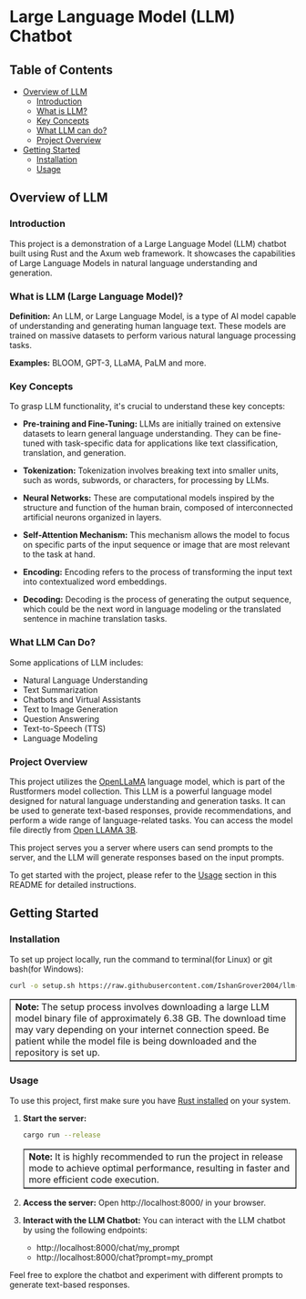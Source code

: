 # Large Language Model (LLM) Chatbot

## Table of Contents

- [Overview of LLM](#overview-of-llm)
  - [Introduction](#introduction)
  - [What is LLM?](<#what-is-llm-(large-language-model)?>)
  - [Key Concepts](#key-concepts)
  - [What LLM can do?](#what-llm-can-do)
  - [Project Overview](#project-overview)
- [Getting Started](#getting-started)
  - [Installation](#installation)
  - [Usage](#usage)
    <!-- - [Contributing](#contributing) -->
    <!-- - [License](#license) -->

## Overview of LLM

### Introduction

This project is a demonstration of a Large Language Model (LLM) chatbot built using Rust and the Axum web framework. It showcases the capabilities of Large Language Models in natural language understanding and generation.

### What is LLM (Large Language Model)?

**Definition:** An LLM, or Large Language Model, is a type of AI model capable of understanding and generating human language text. These models are trained on massive datasets to perform various natural language processing tasks.

**Examples:** BLOOM, GPT-3, LLaMA, PaLM and more.

### Key Concepts

To grasp LLM functionality, it's crucial to understand these key concepts:

- **Pre-training and Fine-Tuning:** LLMs are initially trained on extensive datasets to learn general language understanding. They can be fine-tuned with task-specific data for applications like text classification, translation, and generation.

- **Tokenization:** Tokenization involves breaking text into smaller units, such as words, subwords, or characters, for processing by LLMs.

- **Neural Networks:** These are computational models inspired by the structure and function of the human brain, composed of interconnected artificial neurons organized in layers.

- **Self-Attention Mechanism:** This mechanism allows the model to focus on specific parts of the input sequence or image that are most relevant to the task at hand.

- **Encoding:** Encoding refers to the process of transforming the input text into contextualized word embeddings.

- **Decoding:** Decoding is the process of generating the output sequence, which could be the next word in language modeling or the translated sentence in machine translation tasks.

### What LLM Can Do?

Some applications of LLM includes:

- Natural Language Understanding
- Text Summarization
- Chatbots and Virtual Assistants
- Text to Image Generation
- Question Answering
- Text-to-Speech (TTS)
- Language Modeling

### Project Overview

This project utilizes the [OpenLLaMA](https://huggingface.co/rustformers/open-llama-ggml) language model, which is part of the Rustformers model collection.
This LLM is a powerful language model designed for natural language understanding and generation tasks. It can be used to generate text-based responses, provide recommendations, and perform a wide range of language-related tasks.
You can access the model file directly from [Open LLAMA 3B](https://huggingface.co/rustformers/open-llama-ggml/resolve/main/open_llama_3b-f16.bin).

This project serves you a server where users can send prompts to the server, and the LLM will generate responses based on the input prompts.

To get started with the project, please refer to the [Usage](#usage) section in this README for detailed instructions.

## Getting Started

### Installation

To set up project locally, run the command to terminal(for Linux) or git bash(for Windows):

```bash
curl -o setup.sh https://raw.githubusercontent.com/IshanGrover2004/llm-chat/master/setup.sh && chmod +x setup.h && ./setup.sh
```

<table border="1">
    <tr>
        <td><b>Note:</b> The setup process involves downloading a large LLM model binary file of approximately 6.38 GB. The download time may vary depending on your internet connection speed. Be patient while the model file is being downloaded and the repository is set up.</td>
    </tr>
</table>

### Usage

To use this project, first make sure you have [Rust installed](https://www.rust-lang.org/tools/install) on your system.

1. **Start the server:**

   ```bash
   cargo run --release
   ```

   <table border="1">
       <tr>
           <td><b>Note:</b> It is highly recommended to run the project in release mode to achieve optimal performance, resulting in faster and more efficient code execution.</td>
       </tr>
   </table>

2. **Access the server:**
   Open http://localhost:8000/ in your browser.

3. **Interact with the LLM Chatbot:**
   You can interact with the LLM chatbot by using the following endpoints:
   - http://localhost:8000/chat/my_prompt
   - http://localhost:8000/chat?prompt=my_prompt

Feel free to explore the chatbot and experiment with different prompts to generate text-based responses.
